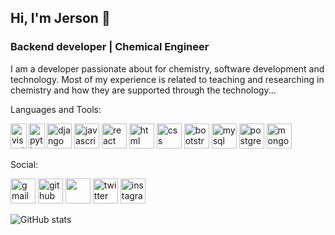 ## Hi, I'm Jerson 👋
### Backend developer | Chemical Engineer

I am a developer passionate about for chemistry, software development and technology. Most of my experience is related to teaching and researching in chemistry and how they are supported through the technology...

Languages and Tools:

<img align= "left" src='https://cdn.jsdelivr.net/gh/devicons/devicon/icons/vscode/vscode-original.svg' alt='visual studio code' width= "26px" height='40'>  <img align= "left" src='https://cdn.jsdelivr.net/gh/devicons/devicon/icons/python/python-original.svg' alt='python' width= "26px" height='40'>  <img src='https://cdn.jsdelivr.net/gh/devicons/devicon/icons/django/django-original.svg' alt='django' height='40'>  <img src='https://cdn.jsdelivr.net/gh/devicons/devicon/icons/javascript/javascript-original.svg' alt='javascript' height='40'>  <img src='https://cdn.jsdelivr.net/gh/devicons/devicon/icons/react/react-original.svg' alt='react' height='40'>  <img src='https://cdn.jsdelivr.net/gh/devicons/devicon/icons/html5/html5-original.svg' alt='html' height='40'>  <img src='https://cdn.jsdelivr.net/gh/devicons/devicon/icons/css3/css3-original.svg' alt='css' height='40'>  <img src='https://cdn.jsdelivr.net/gh/devicons/devicon/icons/bootstrap/bootstrap-original.svg' alt='bootstrap' height='40'>  <img src='https://cdn.jsdelivr.net/gh/devicons/devicon/icons/mysql/mysql-original-wordmark.svg' alt='mysql' height='40'>  <img src='https://cdn.jsdelivr.net/gh/devicons/devicon/icons/postgresql/postgresql-original.svg' alt='postgre' height='40'>  <img src='https://cdn.jsdelivr.net/gh/devicons/devicon/icons/mongodb/mongodb-original-wordmark.svg' alt='mongodb' height='40'>

Social:

[<img src='https://img.shields.io/badge/Gmail-D14836?style=for-the-badge&logo=gmail&logoColor=white' alt='gmail' height='40'>](mailto:jerson.mosquera.p@gmail.com)  [<img src='https://img.shields.io/badge/GitHub-100000?style=for-the-badge&logo=github&logoColor=white' alt='github' height='40'>](https://github.com/jemosdev)  [<img src='https://img.shields.io/badge/LinkedIn-0077B5?style=for-the-badge&logo=linkedin&logoColor=white' height='40'>](https://www.linkedin.com/in/linkedin.com/in/jerson-mosquera-pretelt-623507a2/)  [<img src='https://img.shields.io/badge/Twitter-1DA1F2?style=for-the-badge&logo=twitter&logoColor=white' alt='twitter' height='40'>](https://twitter.com/@jemosdev)  [<img src='https://img.shields.io/badge/Instagram-E4405F?style=for-the-badge&logo=instagram&logoColor=white' alt='instagram' height='40'>](https://www.instagram.com/jemos26/)

![GitHub stats](https://github-readme-stats.vercel.app/api?username=jemosdev&show_icons=true)  


